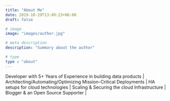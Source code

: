 ```yaml
---
title: "About Me"
date: 2019-10-29T13:49:23+06:00
draft: false

# image
image: "images/author.jpg"

# meta description
description: "Summary about the author"

# type
type : "about"
---
```


Developer with 5+ Years of Experience in building data products | 
Architecting/Automating/Optimizing Mission-Critical Deployments | HA setups for cloud technologies |
Scaling & Securing the cloud Infrastructure | Blogger & an Open Source Supporter |
